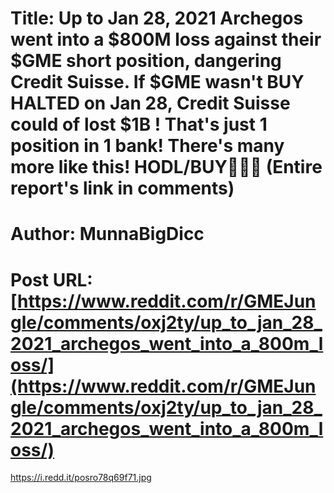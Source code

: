 # Title: Up to Jan 28, 2021 Archegos went into a $800M loss against their $GME short position, dangering Credit Suisse. If $GME wasn't BUY HALTED on Jan 28, Credit Suisse could of lost $1B ! That's just 1 position in 1 bank! There's many more like this! HODL/BUY💎🙌🦍 (Entire report's link in comments)
# Author: MunnaBigDicc
# Post URL: [https://www.reddit.com/r/GMEJungle/comments/oxj2ty/up_to_jan_28_2021_archegos_went_into_a_800m_loss/](https://www.reddit.com/r/GMEJungle/comments/oxj2ty/up_to_jan_28_2021_archegos_went_into_a_800m_loss/)


https://i.redd.it/posro78q69f71.jpg